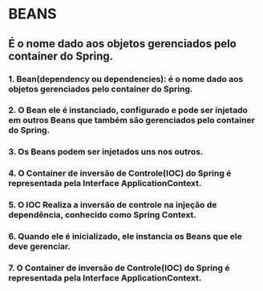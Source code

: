 # BEANS
## É o nome dado aos objetos gerenciados pelo container do Spring.
### 1. Bean(dependency ou dependencies): é o nome dado aos objetos gerenciados pelo container do Spring.
### 2. O Bean ele é instanciado, configurado e pode ser injetado em outros Beans que também são gerenciados pelo container do Spring.
### 3. Os Beans podem ser injetados uns nos outros.
### 4. O Container de inversão de Controle(IOC) do Spring é representada pela Interface ApplicationContext.
### 5. O IOC Realiza a inversão de controle na injeção de dependência, conhecido como Spring Context.
### 6. Quando ele é inicializado, ele instancia os Beans que ele deve gerenciar.
### 7. O Container de inversão de Controle(IOC) do Spring é representada pela Interface ApplicationContext.
